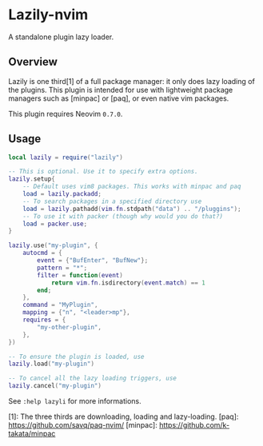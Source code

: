 # Lazily-nvim

A standalone plugin lazy loader.

## Overview

Lazily is one third[1] of a full package manager: it only does lazy loading
of the plugins. This plugin is intended for use with lightweight package
managers such as [minpac] or [paq], or even native vim packages.

This plugin requires Neovim `0.7.0`.


## Usage

```lua
local lazily = require("lazily")

-- This is optional. Use it to specify extra options.
lazily.setup{
    -- Default uses vim8 packages. This works with minpac and paq
    load = lazily.packadd;
    -- To search packages in a specified directory use
    load = lazily.pathadd(vim.fn.stdpath("data") .. "/pluggins");
    -- To use it with packer (though why would you do that?)
    load = packer.use;
}

lazily.use("my-plugin", {
    autocmd = {
        event = {"BufEnter", "BufNew"};
        pattern = "*";
        filter = function(event)
            return vim.fn.isdirectory(event.match) == 1
        end;
    },
    command = "MyPlugin",
    mapping = {"n", "<leader>mp"},
    requires = {
        "my-other-plugin",
    },
})

-- To ensure the plugin is loaded, use
lazily.load("my-plugin")

-- To cancel all the lazy loading triggers, use
lazily.cancel("my-plugin")
```

See `:help lazyli` for more informations.


[1]: The three thirds are downloading, loading and lazy-loading.
[paq]: https://github.com/savq/paq-nvim/
[minpac]: https://github.com/k-takata/minpac
